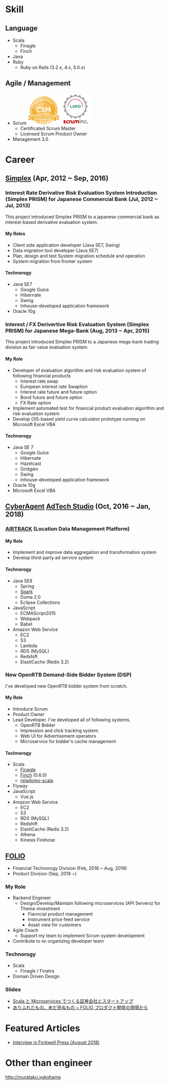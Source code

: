 # Skill

## Language
* Scala
  * Finagle
  * Finch
* Java
* Ruby
  * Ruby on Rails (3.2.x, 4.x, 5.0.x)

## Agile / Management
* Scrum
<img src='./csm.png' width='100'><img src='./lspo.png' width='100'>
  * Certificated Scrum Master 
  * Licensed Scrum Product Owner 
* Management 3.0

# Career

## [Simplex](http://www.simplex.ne.jp) (Apr, 2012 ~ Sep, 2016)

### Interest Rate Derivative Risk Evaluation System Introduction (Simplex PRISM) for Japanese Commercial Bank (Jul, 2012 ~ Jul, 2013)
This project introduced Simplex PRISM to a japanese commercial bank as interest-based derivative evaluation system.

#### My Roles
* Client side application developer (Java SE7, Swing)
* Data migration tool developer (Java SE7)
* Plan, design and test System migration schedule and operation
* System migration from fromer system

#### Technorogy
* Java SE7
  * Google Guice
  * Hibernate
  * Swing
  * Inhouse-developed application framework
* Oracle 10g

### Interest / FX Derivertive Risk Evaluation System (Simplex PRISM) for Japanese Mega-Bank (Aug, 2013 ~ Apr, 2015)
This project introduced Simplex PRISM to a Japanese mega-bank trading division as fair value evaluation system.

#### My Role
* Developer of evaluation algorithm and risk evaluation system of following financial products
  * Interest rate swap
  * European interest rate Swaption
  * Interest rate future and future option
  * Bond future and future option
  * FX Rate option
* Implement automated test for financial product evaluation algorithm and risk evaluation system
* Develop OIS-based yield curve calculator prototype running on Microsoft Excel VBA

#### Technorogy
* Java SE 7
  * Google Guice
  * Hibernate
  * Hazelcast
  * Gridgain
  * Swing
  * Inhouse-developed application framework
* Oracle 10g
* Microsoft Excel VBA

## [CyberAgent](https://www.cyberagent.co.jp/) [AdTech Studio](https://adtech.cyberagent.io/) (Oct, 2016 ~ Jan, 2018)
### [AIRTRACK](https://www.airtrack.jp/) (Location Data Management Platform)

#### My Role
* Implement and improve data aggregation and transformation system
* Develop third-party ad service system

#### Technorogy
* Java SE8
  * Spring
  * [Spark](sparkjava.com)
  * Doma 2.0
  * Eclipse Collections
* JavaScript
  * ECMAScript2015
  * Webpack
  * Babel
* Amazon Web Service
  * EC2
  * S3
  * Lambda
  * RDS (MySQL)
  * Redshift
  * ElastiCache (Redis 3.2)

### New OpenRTB Demand-Side Bidder System (DSP)
I've developed new OpenRTB bidder system from scratch. 

#### My Role
* Introduce Scrum
* Product Owner
* Lead Developer. I've developed all of following systems.
  * OpenRTB Bidder
  * Impression and click tracking system
  * Web UI for Advertisement operators
  * Microservice for bidder's cache management

#### Technorogy
* Scala
  * [Finagle](http://twitter.github.io/finagle/)
  * [Finch](https://github.com/finagle/finch) (0.6.0)
  * [reladomo-scala](https://github.com/folio-sec/reladomo-scala)
* Flyway
* JavaScript
  * Vue.js
* Amazon Web Service
  * EC2
  * S3
  * RDS (MySQL)
  * Redshift
  * ElastiCache (Redis 3.2)
  * Athena
  * Kinesis Firehose

## [FOLIO](https://corp.folio-sec.com) 
* Financial Technorogy Division (Feb, 2018 ~ Aug, 2019)
* Product Division (Sep, 2019 ~)

### My Role
* Backend Engineer
  * Design/Develop/Maintain following microservices (API Servers) for Theme-investment
    * Fianncial product management
    * Instrument price feed service
    * Asset view for customers
* Agile Coach
  * Support my team to implement Scrum system development
* Contribute to re-organizing developer team

### Technorogy
* Scala
  * Finagle / Finatra
* Domain Driven Design

### Slides
* [Scala と Microservices でつくる証券会社とスタートアップ](https://speakerdeck.com/mura_mi/folio-in-jjug-ccc-2018-fall)
* [ありふれたもの，未だ見ぬもの ~ FOLIO プロダクト開発の現場から](https://speakerdeck.com/mura_mi/arihuretamofalse-wei-dajian-numofalse-folio-purodakutokai-fa-falsexian-chang-kara)

# Featured Articles
- [Interview in Forkwell Press (August 2018)](https://press.forkwell.com/entry/2018/08/17/090000)

# Other than engineer
http://murataku.yokohama


